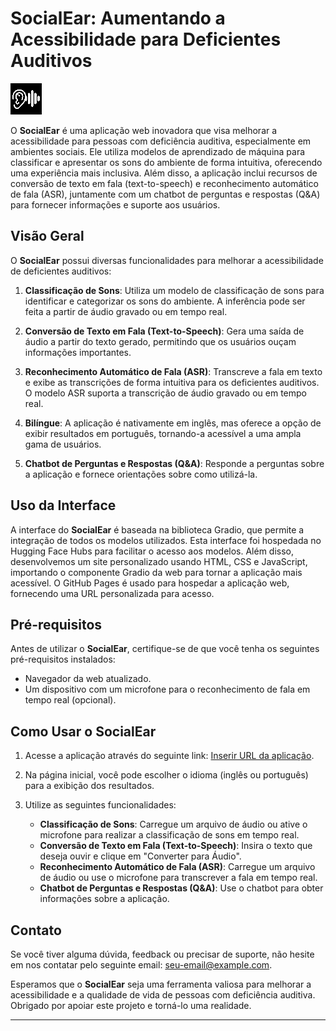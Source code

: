 # SocialEar: Aumentando a Acessibilidade para Deficientes Auditivos

![SocialEar Logo](SocialEar-Icon.png)

O **SocialEar** é uma aplicação web inovadora que visa melhorar a acessibilidade para pessoas com deficiência auditiva, especialmente em ambientes sociais. Ele utiliza modelos de aprendizado de máquina para classificar e apresentar os sons do ambiente de forma intuitiva, oferecendo uma experiência mais inclusiva. Além disso, a aplicação inclui recursos de conversão de texto em fala (text-to-speech) e reconhecimento automático de fala (ASR), juntamente com um chatbot de perguntas e respostas (Q&A) para fornecer informações e suporte aos usuários.

## Visão Geral

O **SocialEar** possui diversas funcionalidades para melhorar a acessibilidade de deficientes auditivos:

1. **Classificação de Sons**: Utiliza um modelo de classificação de sons para identificar e categorizar os sons do ambiente. A inferência pode ser feita a partir de áudio gravado ou em tempo real.

2. **Conversão de Texto em Fala (Text-to-Speech)**: Gera uma saída de áudio a partir do texto gerado, permitindo que os usuários ouçam informações importantes.

3. **Reconhecimento Automático de Fala (ASR)**: Transcreve a fala em texto e exibe as transcrições de forma intuitiva para os deficientes auditivos. O modelo ASR suporta a transcrição de áudio gravado ou em tempo real.

4. **Bilíngue**: A aplicação é nativamente em inglês, mas oferece a opção de exibir resultados em português, tornando-a acessível a uma ampla gama de usuários.

5. **Chatbot de Perguntas e Respostas (Q&A)**: Responde a perguntas sobre a aplicação e fornece orientações sobre como utilizá-la.

## Uso da Interface

A interface do **SocialEar** é baseada na biblioteca Gradio, que permite a integração de todos os modelos utilizados. Esta interface foi hospedada no Hugging Face Hubs para facilitar o acesso aos modelos. Além disso, desenvolvemos um site personalizado usando HTML, CSS e JavaScript, importando o componente Gradio da web para tornar a aplicação mais acessível. O GitHub Pages é usado para hospedar a aplicação web, fornecendo uma URL personalizada para acesso.

## Pré-requisitos

Antes de utilizar o **SocialEar**, certifique-se de que você tenha os seguintes pré-requisitos instalados:

- Navegador da web atualizado.
- Um dispositivo com um microfone para o reconhecimento de fala em tempo real (opcional).

## Como Usar o **SocialEar**

1. Acesse a aplicação através do seguinte link: [Inserir URL da aplicação]([inserir-link-para-a-sua-aplicacao](https://pedro-pauletti.github.io/social-ear/)).

2. Na página inicial, você pode escolher o idioma (inglês ou português) para a exibição dos resultados.

3. Utilize as seguintes funcionalidades:
   - **Classificação de Sons**: Carregue um arquivo de áudio ou ative o microfone para realizar a classificação de sons em tempo real.
   - **Conversão de Texto em Fala (Text-to-Speech)**: Insira o texto que deseja ouvir e clique em "Converter para Áudio".
   - **Reconhecimento Automático de Fala (ASR)**: Carregue um arquivo de áudio ou use o microfone para transcrever a fala em tempo real.
   - **Chatbot de Perguntas e Respostas (Q&A)**: Use o chatbot para obter informações sobre a aplicação.


## Contato

Se você tiver alguma dúvida, feedback ou precisar de suporte, não hesite em nos contatar pelo seguinte email: [seu-email@example.com](mailto:pedroton@live.com).

Esperamos que o **SocialEar** seja uma ferramenta valiosa para melhorar a acessibilidade e a qualidade de vida de pessoas com deficiência auditiva. Obrigado por apoiar este projeto e torná-lo uma realidade.

---
